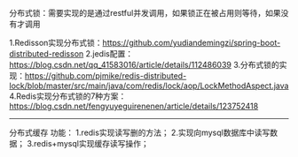 分布式锁：需要实现的是通过restful并发调用，如果锁正在被占用则等待，如果没有才调用

1.Redisson实现分布式锁：https://github.com/yudiandemingzi/spring-boot-distributed-redisson
2.jedis配置：https://blog.csdn.net/qq_41583016/article/details/112486039
3.分布式锁的实现：https://github.com/pjmike/redis-distributed-lock/blob/master/src/main/java/com/redis/lock/aop/LockMethodAspect.java
4.Redis实现分布式锁的7种方案：https://blog.csdn.net/fengyuyeguirenenen/article/details/123752418

---
分布式缓存
功能：
1.redis实现读写删的方法；
2.实现向mysql数据库中读写数据；
3.redis+mysql实现缓存读写操作；